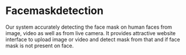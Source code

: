 # Facemaskdetection

Our system accurately detecting the face mask on human faces from image, video as well as from
live camera. It provides attractive website interface to upload image or video and detect mask from
that and if face mask is not present on face.
